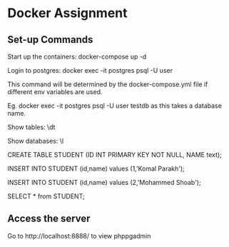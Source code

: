 # Docker Assignment

## Set-up Commands

Start up the containers: docker-compose up -d

Login to postgres: docker exec -it postgres psql -U user

This command will be determined by the docker-compose.yml file if different env variables are used.

Eg. docker exec -it postgres psql -U user testdb as this takes a database name.

Show tables: \dt

Show databases: \l

CREATE TABLE STUDENT (ID INT PRIMARY KEY NOT NULL, NAME text);

INSERT INTO  STUDENT (id,name) values (1,'Komal Parakh');

INSERT INTO  STUDENT (id,name) values (2,'Mohammed Shoab');

SELECT * from STUDENT;

## Access the server 
Go to http://localhost:8888/ to view phppgadmin
